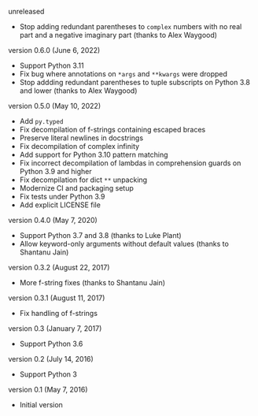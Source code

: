 unreleased
- Stop adding redundant parentheses to `complex` numbers with no real part and a negative
  imaginary part (thanks to Alex Waygood)

version 0.6.0 (June 6, 2022)
- Support Python 3.11
- Fix bug where annotations on `*args` and `**kwargs` were dropped
- Stop addding redundant parentheses to tuple subscripts on Python 3.8 and lower
  (thanks to Alex Waygood)

version 0.5.0 (May 10, 2022)
- Add `py.typed`
- Fix decompilation of f-strings containing escaped braces
- Preserve literal newlines in docstrings
- Fix decompilation of complex infinity
- Add support for Python 3.10 pattern matching
- Fix incorrect decompilation of lambdas in comprehension guards on Python 3.9 and higher
- Fix decompilation for dict `**` unpacking
- Modernize CI and packaging setup
- Fix tests under Python 3.9
- Add explicit LICENSE file

version 0.4.0 (May 7, 2020)
- Support Python 3.7 and 3.8 (thanks to Luke Plant)
- Allow keyword-only arguments without default values (thanks to Shantanu Jain)

version 0.3.2 (August 22, 2017)
- More f-string fixes (thanks to Shantanu Jain)

version 0.3.1 (August 11, 2017)
- Fix handling of f-strings

version 0.3 (January 7, 2017)
- Support Python 3.6

version 0.2 (July 14, 2016)
- Support Python 3

version 0.1 (May 7, 2016)
- Initial version
